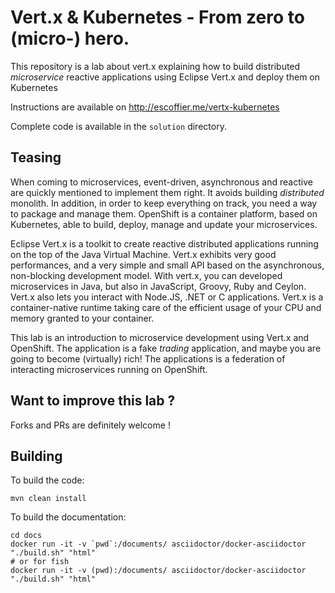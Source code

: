 # Vert.x & Kubernetes - From zero to (micro-) hero.

This repository is a lab about vert.x explaining how to build distributed _microservice_ reactive applications using
Eclipse Vert.x and deploy them on Kubernetes

Instructions are available on http://escoffier.me/vertx-kubernetes

Complete code is available in the `solution` directory.

## Teasing

When coming to microservices, event-driven, asynchronous and reactive are quickly mentioned to implement them right. It avoids building _distributed_ monolith. In addition, in order to keep everything on track, you need a way to package and manage them. OpenShift is a container platform, based on Kubernetes, able to build, deploy, manage and update your microservices.  

Eclipse Vert.x is a toolkit to create reactive distributed applications running on the top of the Java Virtual Machine. Vert.x exhibits very good performances, and a very simple and small API based on the asynchronous, non-blocking development model.  With vert.x, you can developed microservices in Java, but also in JavaScript, Groovy, Ruby and Ceylon. Vert.x also lets you interact with Node.JS, .NET or C applications. Vert.x is a container-native runtime taking care of the efficient usage of your CPU and memory granted to your container. 
  
This lab is an introduction to microservice development using Vert.x and OpenShift. The application is a fake _trading_ application, and maybe you are going to become (virtually) rich! The applications is a federation of interacting microservices running on OpenShift.

## Want to improve this lab ?

Forks and PRs are definitely welcome !

## Building

To build the code:

    mvn clean install

To build the documentation:

    cd docs
    docker run -it -v `pwd`:/documents/ asciidoctor/docker-asciidoctor "./build.sh" "html"
    # or for fish
    docker run -it -v (pwd):/documents/ asciidoctor/docker-asciidoctor "./build.sh" "html"
